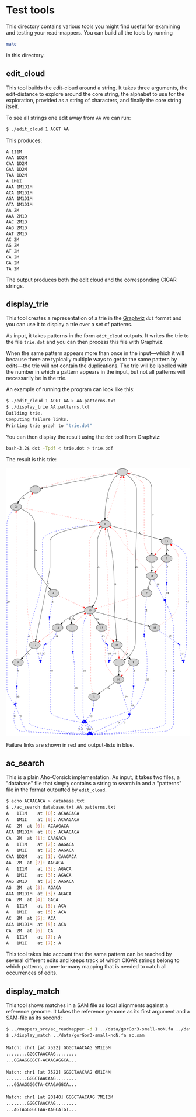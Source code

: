 # Test tools

This directory contains various tools you might find useful for examining and testing your read-mappers. You can build all the tools by running

```sh
make
```

in this directory.

## edit_cloud

This tool builds the edit-cloud around a string. It takes three arguments, the edit-distance to explore around the core string, the alphabet to use for the exploration, provided as a string of characters, and finally the core string itself.

To see all strings one edit away from `AA` we can run:

```sh
$ ./edit_cloud 1 ACGT AA
```

This produces:

```
A 1I1M
AAA 1D2M
CAA 1D2M
GAA 1D2M
TAA 1D2M
A 1M1I
AAA 1M1D1M
ACA 1M1D1M
AGA 1M1D1M
ATA 1M1D1M
AA 2M
AAA 2M1D
AAC 2M1D
AAG 2M1D
AAT 2M1D
AC 2M
AG 2M
AT 2M
CA 2M
GA 2M
TA 2M
```

The output produces both the edit cloud and the corresponding CIGAR strings.

## display_trie

This tool creates a representation of a trie in the [Graphviz](https://www.graphviz.org) `dot` format and you can use it to display a trie over a set of patterns.

As input, it takes patterns in the form `edit_cloud` outputs. It writes the trie to the file `trie.dot` and you can then process this file with Graphviz.

When the same pattern appears more than once in the input—which it will because there are typically multiple ways to get to the same pattern by edits—the trie will not contain the duplications. The trie will be labelled with the number in which a pattern appears in the input, but not all patterns will necessarily be in the trie.

An example of running the program can look like this:

```sh
$ ./edit_cloud 1 ACGT AA > AA.patterns.txt
$ ./display_trie AA.patterns.txt
Building trie.
Computing failure links.
Printing trie graph to "trie.dot"
```

You can then display the result using the `dot` tool from Graphviz:

```sh
bash-3.2$ dot -Tpdf < trie.dot > trie.pdf
```

The result is this trie:

![](trie.png)

Failure links are shown in red and output-lists in blue.

## ac_search

This is a plain Aho-Corsick implementation. As input, it takes two files, a "database" file that simply contains a string to search in and a "patterns" file in the format outputted by `edit_cloud`.

```sh
$ echo ACAAGACA > database.txt
$ ./ac_search database.txt AA.patterns.txt
A	1I1M	at [0]: ACAAGACA
A	1M1I	at [0]: ACAAGACA
AC	2M	at [0]: ACAAGACA
ACA	1M1D1M	at [0]: ACAAGACA
CA	2M	at [1]: CAAGACA
A	1I1M	at [2]: AAGACA
A	1M1I	at [2]: AAGACA
CAA	1D2M	at [1]: CAAGACA
AA	2M	at [2]: AAGACA
A	1I1M	at [3]: AGACA
A	1M1I	at [3]: AGACA
AAG	2M1D	at [2]: AAGACA
AG	2M	at [3]: AGACA
AGA	1M1D1M	at [3]: AGACA
GA	2M	at [4]: GACA
A	1I1M	at [5]: ACA
A	1M1I	at [5]: ACA
AC	2M	at [5]: ACA
ACA	1M1D1M	at [5]: ACA
CA	2M	at [6]: CA
A	1I1M	at [7]: A
A	1M1I	at [7]: A
```

This tool takes into account that the same pattern can be reached by several different edits and keeps track of which CIGAR strings belong to which patterns, a one-to-many mapping that is needed to catch all occurrences of edits.

## display_match

This tool shows matches in a SAM file as local alignments against a reference genome. It takes the reference genome as its first argument and a SAM-file as its second:

```sh
$ ../mappers_src/ac_readmapper -d 1 ../data/gorGor3-small-noN.fa ../data/sim-reads-d2-tiny.fq | head -n 3 > ac.sam
$ ./display_match ../data/gorGor3-small-noN.fa ac.sam

Match: chr1 [at 7522] GGGCTAACAAG 5M1I5M
........GGGCTAACAAG........
...GGAAGGGGCT-ACAAGAGGCA...

Match: chr1 [at 7522] GGGCTAACAAG 6M1I4M
........GGGCTAACAAG........
...GGAAGGGGCTA-CAAGAGGCA...

Match: chr1 [at 20140] GGGCTAACAAG 7M1I3M
........GGGCTAACAAG........
...AGTAGGGGCTAA-AAGCATGT...
```